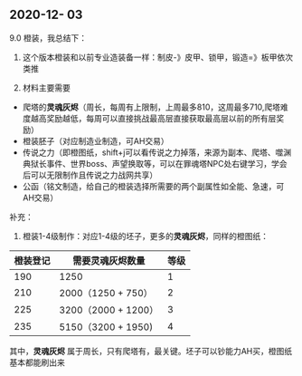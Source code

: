 ## 2020-12- 03

9.0 橙装，我总结下：

1. 这个版本橙装和以前专业造装备一样：制皮-》皮甲、锁甲，锻造=》板甲依次类推

2. 材料主要需要 

  - 爬塔的**灵魂灰烬**（周长，每周有上限制，上周最多810，这周最多710,爬塔难度越高奖励越低，每周可以直接挑战最高层直接获取最高层以前的所有层奖励）
  - 橙装胚子（对应制造业制造，可AH交易）
  - 传说之力（即橙图纸，shift+j可以看传说之力掉落，来源为副本、爬塔、噬渊典狱长事件、世界boss、声望换取等，可以在罪魂塔NPC处右键学习，学会后可以无限制作且传说之力战网共享）
  - 公函（铭文制造，给自己的橙装选择所需要的两个副属性如全能、急速，可AH交易）


补充：

1. 橙装1-4级制作：对应1-4级的坯子，更多的**灵魂灰烬**，同样的橙图纸： 

| 橙装登记 | 需要灵魂灰烬数量    | 等级 |
| -------- | ------------------- | ---- |
| 190      | 1250                | 1    |
| 210      | 2000（1250 + 750）  | 2    |
| 225      | 3200（2000 + 1200） | 3    |
| 235      | 5150（3200 + 1950)  | 4    |

其中，**灵魂灰烬** 属于周长，只有爬塔有，最关键。坯子可以钞能力AH买，橙图纸基本都能刷出来





